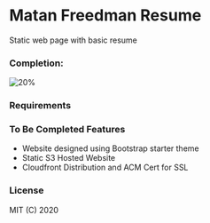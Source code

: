 # Matan Freedman Resume
Static web page with basic resume

### Completion:

![20%](https://progress-bar.dev/20)

### Requirements

### To Be Completed Features

* Website designed using Bootstrap starter theme
* Static S3 Hosted Website
* Cloudfront Distribution and ACM Cert for SSL

### License

MIT (C) 2020


